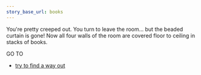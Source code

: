 ```yaml
---
story_base_url: books
---
```


You're pretty creeped out. You turn to leave the room... but the beaded curtain is gone! Now all four walls of the room are covered floor to ceiling in stacks of books.

GO TO
* [try to find a way out](14)
